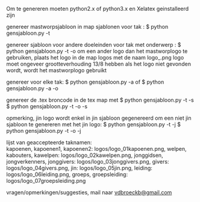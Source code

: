 Om te genereren moeten python2.x of python3.x en Xelatex geinstalleerd zijn

genereer mastworpsjabloon in map sjablonen voor tak <tak>:
$ python gensjabloon.py -t <tak>

genereer sjabloon voor andere doeleinden voor tak <tak> met onderwerp <onderwerp> :
$ python gensjabloon.py -t <tak> -o <onderwerp>
om een ander logo dan het mastworplogo te gebruiken, plaats het logo in de map logos met de naam logo_<onderwerp>.png
logo moet ongeveer grootteverhouding 13/8 hebben
als het logo niet gevonden wordt, wordt het mastworplogo gebruikt

genereer voor elke tak:
$ python gensjabloon.py -a
of
$ python gensjabloon.py -a -o <onderwerp>

genereer de .tex broncode in de tex map met
$ python gensjabloon.py -t <tak> -s
$ python gensjabloon.py -t <tak> -o <onderwerp> -s

opmerking, jin logo wordt enkel in jin sjabloon gegenereerd
om een niet jin sjabloon te genereren met het jin logo:
$ python gensjabloon.py -t <tak> -j
$ python gensjabloon.py -t <tak> -o <onderwerp> -j

lijst van geaccepteerde taknamen:	
	kapoenen, kapoenen1, kapoenen2:			logos/logo_01kapoenen.png,
	welpen,	kabouters, kawelpen: 			logos/logo_02kawelpen.png,
	jonggidsen, jongverkenners, jonggivers: 	logos/logo_03jonggivers.png,
	givers:						logos/logo_04givers.png,
	jin: 						logos/logo_05jin.png,
	leiding: 					logos/logo_06leiding.png,
	groeps, groepsleiding: 				logos/logo_07groepsleiding.png

vragen/opmerkingen/suggesties, mail naar vdbroeckb@gmail.com


